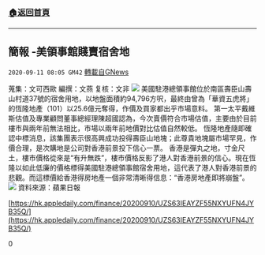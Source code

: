 ###  [:house:返回首頁](https://github.com/ourhimalayas/txt)
---

## 簡報 -美領事館賤賣宿舍地
`2020-09-11 08:05 GM42` [轉載自GNews](https://gnews.org/zh-hant/348104/)

蒐集：文可西歐
編撰：文燕
复核：文非
![](https://s3.amazonaws.com/gnews-media-offload/wp-content/uploads/2020/09/11080221/image001-1.png)
美國駐港總領事館位於南區壽臣山壽山村道37號的宿舍用地，以地盤面積約94,796方呎，最終由曾為「華資五虎將」的恆隆地產（101）以25.6億元奪得，作價及買家都出乎市場意料。
 第一太平戴維斯估值及專業顧問董事總經理陳超國認為，今次賣價符合市場估值，主要由於目前樓市與兩年前無法相比，市場以兩年前地價對比估值自然較低。
 恆隆地產隨即確認中標消息，該集團表示很高興成功投得壽臣山地塊；此尊貴地塊屬市場罕見，作價合理，是次購地是公司對香港前景投下信心一票。
香港是彈丸之地，寸金尺土，樓市價格從來是“有升無跌”，樓市價格反影了港人對香港前景的信心。現在恆隆以如此低廉的價格標得美國駐港總領事館宿舍用地，這代表了港人對香港前景的悲觀。而這標價給香港得房地產一個非常清晰得信息：“香港房地產即將崩盤”。
![](https://s3.amazonaws.com/gnews-media-offload/wp-content/uploads/2020/09/11075909/image003-3.png)
資料來源：蘋果日報

[https://hk.appledaily.com/finance/20200910/UZS63IEAYZF55NXYUFN4JYB35Q/](https://hk.appledaily.com/finance/20200910/UZS63IEAYZF55NXYUFN4JYB35Q/)

0
